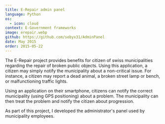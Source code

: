 ```yaml
---
title: E-Repair admin panel
language: Python
os:
  - icon: cloud
context: E-Government frameworks
image: erepair.webp
github: https://github.com/sebyx31/AdminPanel
date: May 2015
order: 2015-05-22
---
```


The E-Repair project provides benefits for citizen of swiss municipalities regarding the repair of broken public objects. Using this application, a citizen may simply notify the municipality about a non-critical issue. For instance, a citizen may report a dead animal, a broken street lamp or bench, or malfunctioning traffic lights.

Using an application on their smartphone, citizens can notify the correct municipality (using GPS positioning) about a problem. The municipality can then treat the problem and notify the citizen about progression.

As part of this project, I developed the administrator's panel used by municipality employees.
